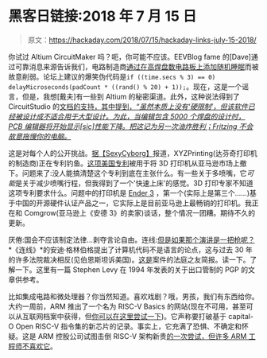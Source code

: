 # 黑客日链接:2018 年 7 月 15 日

> 原文：<https://hackaday.com/2018/07/15/hackaday-links-july-15-2018/>

你试过 Altium CircuitMaker 吗？呃，你可能不应该。EEVBlog fame 的[Dave]通过可靠消息来源告诉我们，电路制造商[通过在高焊盘数电路板上添加随机睡眠](http://www.eevblog.com/forum/altium/busted-altium-deliberately-crippling-circuit-maker/?PHPSESSID=m5vcjio0rcp970tf5hdqindl84)而被故意削弱。论坛上建议的爆笑伪代码是`if ((time.secs % 3) == 0) delayMicroseconds(padCount * ((rand() % 20) + 1));`。现在，这是一个谣言，但是，我想[戴夫]有一些到 Altium 的秘密渠道。此外，这种说法得到了 CircuitStudio 的[文档的支持，其中提到，*“虽然本质上没有‘硬限制’，但该软件已经被设计成不适合用于大型设计。为此，当编辑包含 5000 个焊盘的设计时，PCB 编辑器将开始显示[sic]性能下降。把这记为另一次油炸胜利；Fritzing 不会故意拖慢你的电脑。*](http://documentation.circuitstudio.com/display/CSTU/CircuitStudio+-+((System+Requirements)))

这是对每个人的公开挑战。[据【SexyCyborg】](https://twitter.com/RealSexyCyborg/status/1016509621941387264)报道，XYZPrinting(达芬奇打印机的制造商)正在专利钓鱼。[这项美国专利](https://patents.google.com/patent/US9987802B2/en)被用于将 3D 打印机从亚马逊市场上撤下。问题来了:没人能搞清楚这个专利到底在主张什么。有一些关于多喷嘴，它*可能*是关于减少喷嘴行程，但我得到了一个'快速上床'的感觉。3D 打印专家不知道这项专利要求什么。问题中的打印机是 [Ender 3](https://www.amazon.com/dp/B07BR3F9N6) ，第一个(实际上是第三个……)基于中国的开源硬件认证产品之一，它实际上是目前亚马逊上最畅销的打印机。我正在和 Comgrow(亚马逊上《安德 3》的卖家)谈话，整个情况一团糟。期待不久的更新。

厌倦:国会不应该制定法律…剥夺言论自由。连线:[但是如果那个演讲是一把枪呢？](https://www.wired.com/story/a-landmark-legal-shift-opens-pandoras-box-for-diy-guns/) *《连线》*的安迪·格林伯格提出了计算机代码不是语言的论点，这与过去 30 年的许多法院裁决相反(见伯恩斯坦诉美国)。[这是](https://www.eff.org/document/amicus-brief-34)案件的法庭之友简报。读一下。了解一下。这里有一篇 Stephen Levy 在 1994 年发表的关于出口管制的 PGP 的文章供参考。

比如集成电路和微处理器？你当然知道。喜欢戏剧？哦，男孩，我们有东西给你。大约一周前，ARM 推出了一个名为 RISC-V Basics 的网站(现在不可用，甚至可以从互联网档案中获得，但[你可以在这里尝试一下](https://web.archive.org/web/20180710112443/https://riscv-basics.com/))。它声称要打破基于 capital-O Open RISC-V 指令集的新芯片的记录。事实上，它充满了恐惧、不确定和怀疑。这是 ARM 控股公司试图击倒 RISC-V 架构新贵[的一次尝试，但许多 ARM 工程师不喜欢它](https://gizmodo.com/arm-takes-down-boneheaded-website-attacking-open-source-1827513230)。